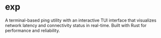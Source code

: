 # exp
A terminal-based ping utility with an interactive TUI interface that visualizes network latency and connectivity status in real-time. Built with Rust for performance and reliability.
